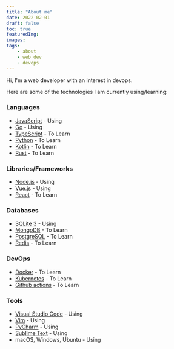 ```yaml
---
title: "About me"
date: 2022-02-01
draft: false
toc: true
featuredImg:
images:
tags:
    - about
    - web dev
    - devops
---
```


Hi, I'm a web developer with an interest in devops.

Here are some of the technologies I am currently using/learning:

### Languages

* [JavaScript](https://developer.mozilla.org/en-US/docs/Web/javascript) - Using
* [Go](https://go.dev/) - Using
* [TypeScript](https://www.typescriptlang.org/) - To Learn
* [Python](https://www.python.org/) - To Learn
* [Kotlin](https://kotlinlang.org/) - To Learn
* [Rust](https://www.rust-lang.org/) - To Learn

### Libraries/Frameworks

* [Node.js](https://nodejs.org/en/) - Using
* [Vue.js](https://v3.vuejs.org/) - Using
* [React](https://reactjs.org/) - To Learn

### Databases

* [SQLite 3](https://sqlite.org/index.html) - Using
* [MongoDB](https://www.mongodb.com/) - To Learn
* [PostgreSQL](https://www.postgresql.org/) - To Learn
* [Redis](https://redis.io/) - To Learn


### DevOps

* [Docker](https://www.docker.com/) - To Learn
* [Kubernetes](https://kubernetes.io/) - To Learn
* [Github actions](https://docs.github.com/en/actions) - To Learn

### Tools

* [Visual Studio Code](https://code.visualstudio.com/) - Using
* [Vim](https://www.vim.org/) - Using
* [PyCharm](https://www.jetbrains.com/pycharm/) - Using
* [Sublime Text](https://www.sublimetext.com/) - Using
* macOS, Windows, Ubuntu - Using
